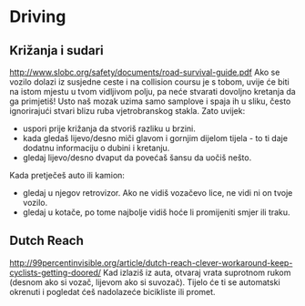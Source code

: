 # Driving

## Križanja i sudari
http://www.slobc.org/safety/documents/road-survival-guide.pdf
Ako se vozilo dolazi iz susjedne ceste i na collision coursu je s tobom, uvije će biti na istom mjestu u tvom vidljivom polju, pa neće stvarati dovoljno kretanja da ga primjetiš! Usto naš mozak uzima samo samplove i spaja ih u sliku, često ignorirajući stvari blizu ruba vjetrobranskog stakla. Zato uvijek:
* uspori prije križanja da stvoriš razliku u brzini.
* kada gledaš lijevo/desno miči glavom i gornjim dijelom tijela - to ti daje dodatnu informaciju o dubini i kretanju.
* gledaj lijevo/desno dvaput da povećaš šansu da uočiš nešto.

Kada pretječeš auto ili kamion:
* gledaj u njegov retrovizor. Ako ne vidiš vozačevo lice, ne vidi ni on tvoje vozilo.
* gledaj u kotače, po tome najbolje vidiš hoće li promijeniti smjer ili traku.


## Dutch Reach
http://99percentinvisible.org/article/dutch-reach-clever-workaround-keep-cyclists-getting-doored/
Kad izlaziš iz auta, otvaraj vrata suprotnom rukom (desnom ako si vozač, lijevom ako si suvozač). Tijelo će ti se automatski okrenuti i pogledat ćeš nadolazeće bicikliste ili promet.
